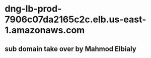 # dng-lb-prod-7906c07da2165c2c.elb.us-east-1.amazonaws.com
## sub domain take over by Mahmod Elbialy
